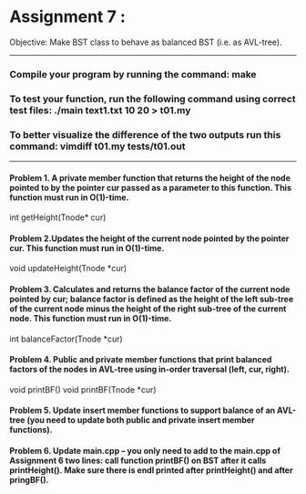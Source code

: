 # Assignment 7 : 
Objective: Make BST class to behave as balanced BST (i.e. as AVL-tree).

----------------------------------------------------------------------------------

### Compile your program by running the command: make
### To test your function, run the following command using correct test files: ./main text1.txt 10 20 > t01.my
### To better visualize the difference of the two outputs run this command: vimdiff t01.my tests/t01.out
----------------------------------------------------------------------------------

#### Problem 1. A private member function that returns the height of the node pointed to by the pointer cur passed as a parameter to this function. This function must run in O(1)-time.

int getHeight(Tnode* cur)

#### Problem 2.Updates the height of the current node pointed by the pointer cur. This function must run in O(1)-time.

void updateHeight(Tnode *cur)

#### Problem 3. Calculates and returns the balance factor of the current node pointed by cur; balance factor is defined as the height of the left sub-tree of the current node minus the height of the right sub-tree of the current node. This function must run in O(1)-time.

int balanceFactor(Tnode *cur)

#### Problem 4. Public and private member functions that print balanced factors of the nodes in AVL-tree using in-order traversal (left, cur, right).

void printBF()
void printBF(Tnode *cur)

#### Problem 5. Update insert member functions to support balance of an AVL-tree (you need to update both public and private insert member functions).

#### Problem 6. Update main.cpp – you only need to add to the main.cpp of Assignment 6 two lines: call function printBF() on BST after it calls printHeight(). Make sure there is endl printed after printHeight() and after pringBF().




